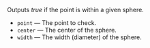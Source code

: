 Outputs *true* if the point is within a given sphere. 

   - `point` — The point to check. 
   - `center` — The center of the sphere. 
   - `width` — The width (diameter) of the sphere. 
